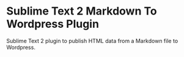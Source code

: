 Sublime Text 2 Markdown To Wordpress Plugin
===========================================

Sublime Text 2 plugin to publish HTML data from a Markdown file to Wordpress.
